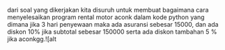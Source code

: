 dari soal yang dikerjakan kita disuruh untuk membuat bagaimana cara menyelesaikan program rental motor aconk dalam kode python yang dimana jika 3 hari penyewaan maka ada asuransi sebesar 15000, dan ada diskon 10% jika subtotal sebesar 150000 serta ada diskon tambahan 5 % jika aconkgg.![alt 